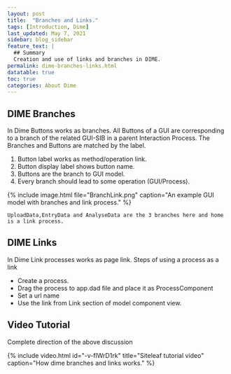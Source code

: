 ```yaml
---
layout: post
title:  "Branches and Links."
tags: [Introduction, Dime]
last_updated: May 7, 2021
sidebar: blog_sidebar
feature_text: |
  ## Summary
  Creation and use of links and branches in DIME.
permalink: dime-branches-links.html
datatable: true
toc: true
categories: About Dime
---
```


## DIME Branches 

In Dime Buttons works as branches. All Buttons of a GUI are corresponding to a branch of the related GUI-SIB in a parent Interaction Process. The Branches and Buttons are matched by the label.

1. Button label works as method/operation link.
2. Button display label shows button name. 
3. Buttons are the branch to GUI model. 
4. Every branch should lead to some operation (GUI/Process).

{% include image.html file="BranchLink.png" caption="An example GUI model with branches and link process." %}

```
UploadData,EntryData and AnalyseData are the 3 branches here and home is a link process.
```

## DIME Links 

In Dime Link processes works as page link. Steps of using a process as a link
- Create a process.
- Drag the process to app.dad file and place it as ProcessComponent
- Set a url name
- Use the link from Link section of model component view. 

## Video Tutorial 

Complete direction of the above discussion
<br>

{% include video.html id="-v-flWrD1rk" title="Siteleaf tutorial video" caption="How dime branches and links works." %}
